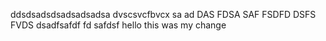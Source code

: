 ddsdsadsdsadsadsadsa dvscsvcfbvcx sa ad 
DAS
FDSA SAF
FSDFD
DSFS FVDS
dsadfsafdf fd safdsf 
hello this was my change 
